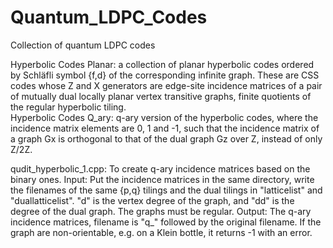 # Quantum_LDPC_Codes
Collection of quantum LDPC codes

Hyperbolic Codes Planar: a collection of planar hyperbolic codes ordered by Schläfli symbol {f,d} of the corresponding infinite graph.  These are CSS codes whose Z and X generators are edge-site incidence matrices of a pair of mutually dual locally planar vertex transitive graphs, finite quotients of the regular hyperbolic tiling.  
Hyperbolic Codes Q_ary: q-ary version of the hyperbolic codes, where the incidence matrix elements are 0, 1 and -1, such that the incidence matrix of a graph Gx is orthogonal to that of the dual graph Gz over Z, instead of only Z/2Z.

qudit_hyperbolic_1.cpp: To create q-ary incidence matrices based on the binary ones.
Input: Put the incidence matrices in the same directory, write the filenames of the same {p,q} tilings and the dual tilings in "latticelist" and "duallatticelist". "d" is the vertex degree of the graph, and "dd" is the degree of the dual graph. The graphs must be regular.
Output: The q-ary incidence matrices, filename is "q_" followed by the original filename. If the graph are non-orientable, e.g. on a Klein bottle, it returns -1 with an error.
